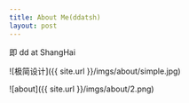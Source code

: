 ```yaml
---
title: About Me(ddatsh)
layout: post
---
```

即  dd at ShangHai

![极简设计]({{ site.url }}/imgs/about/simple.jpg)

![about]({{ site.url }}/imgs/about/2.png)

